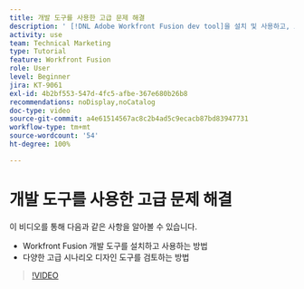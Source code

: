 ```yaml
---
title: 개발 도구를 사용한 고급 문제 해결
description: ' [!DNL Adobe Workfront Fusion dev tool]을 설치 및 사용하고, 포함된 다양한 고급 시나리오 디자인 도구를 검토하는 방법을 알아봅니다.'
activity: use
team: Technical Marketing
type: Tutorial
feature: Workfront Fusion
role: User
level: Beginner
jira: KT-9061
exl-id: 4b2bf553-547d-4fc5-afbe-367e680b26b8
recommendations: noDisplay,noCatalog
doc-type: video
source-git-commit: a4e61514567ac8c2b4ad5c9ecacb87bd83947731
workflow-type: tm+mt
source-wordcount: '54'
ht-degree: 100%

---
```


# 개발 도구를 사용한 고급 문제 해결

이 비디오를 통해 다음과 같은 사항을 알아볼 수 있습니다.

* Workfront Fusion 개발 도구를 설치하고 사용하는 방법
* 다양한 고급 시나리오 디자인 도구를 검토하는 방법

>[!VIDEO](https://video.tv.adobe.com/v/335302/?quality=12&learn=on)
